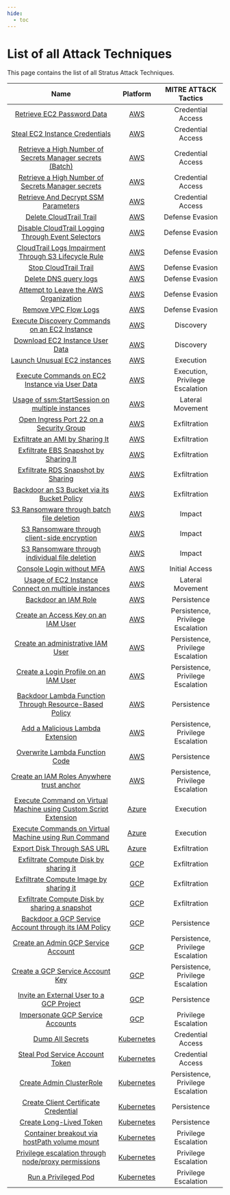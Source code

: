 ```yaml
---
hide:
  - toc
---
```


# List of all Attack Techniques

This page contains the list of all Stratus Attack Techniques.

| Name   | Platform | MITRE ATT&CK Tactics |
| :----: | :------: | :------------------: |
| [Retrieve EC2 Password Data](./AWS/aws.credential-access.ec2-get-password-data.md) | [AWS](./AWS/index.md) | Credential Access |
| [Steal EC2 Instance Credentials](./AWS/aws.credential-access.ec2-steal-instance-credentials.md) | [AWS](./AWS/index.md) | Credential Access |
| [Retrieve a High Number of Secrets Manager secrets (Batch)](./AWS/aws.credential-access.secretsmanager-batch-retrieve-secrets.md) | [AWS](./AWS/index.md) | Credential Access |
| [Retrieve a High Number of Secrets Manager secrets](./AWS/aws.credential-access.secretsmanager-retrieve-secrets.md) | [AWS](./AWS/index.md) | Credential Access |
| [Retrieve And Decrypt SSM Parameters](./AWS/aws.credential-access.ssm-retrieve-securestring-parameters.md) | [AWS](./AWS/index.md) | Credential Access |
| [Delete CloudTrail Trail](./AWS/aws.defense-evasion.cloudtrail-delete.md) | [AWS](./AWS/index.md) | Defense Evasion |
| [Disable CloudTrail Logging Through Event Selectors](./AWS/aws.defense-evasion.cloudtrail-event-selectors.md) | [AWS](./AWS/index.md) | Defense Evasion |
| [CloudTrail Logs Impairment Through S3 Lifecycle Rule](./AWS/aws.defense-evasion.cloudtrail-lifecycle-rule.md) | [AWS](./AWS/index.md) | Defense Evasion |
| [Stop CloudTrail Trail](./AWS/aws.defense-evasion.cloudtrail-stop.md) | [AWS](./AWS/index.md) | Defense Evasion |
| [Delete DNS query logs](./AWS/aws.defense-evasion.dns-delete-logs.md) | [AWS](./AWS/index.md) | Defense Evasion |
| [Attempt to Leave the AWS Organization](./AWS/aws.defense-evasion.organizations-leave.md) | [AWS](./AWS/index.md) | Defense Evasion |
| [Remove VPC Flow Logs](./AWS/aws.defense-evasion.vpc-remove-flow-logs.md) | [AWS](./AWS/index.md) | Defense Evasion |
| [Execute Discovery Commands on an EC2 Instance](./AWS/aws.discovery.ec2-enumerate-from-instance.md) | [AWS](./AWS/index.md) | Discovery |
| [Download EC2 Instance User Data](./AWS/aws.discovery.ec2-download-user-data.md) | [AWS](./AWS/index.md) | Discovery |
| [Launch Unusual EC2 instances](./AWS/aws.execution.ec2-launch-unusual-instances.md) | [AWS](./AWS/index.md) | Execution |
| [Execute Commands on EC2 Instance via User Data](./AWS/aws.execution.ec2-user-data.md) | [AWS](./AWS/index.md) | Execution, Privilege Escalation |
| [Usage of ssm:StartSession on multiple instances](./AWS/aws.execution.ssm-start-session.md) | [AWS](./AWS/index.md) | Lateral Movement |
| [Open Ingress Port 22 on a Security Group](./AWS/aws.exfiltration.ec2-security-group-open-port-22-ingress.md) | [AWS](./AWS/index.md) | Exfiltration |
| [Exfiltrate an AMI by Sharing It](./AWS/aws.exfiltration.ec2-share-ami.md) | [AWS](./AWS/index.md) | Exfiltration |
| [Exfiltrate EBS Snapshot by Sharing It](./AWS/aws.exfiltration.ec2-share-ebs-snapshot.md) | [AWS](./AWS/index.md) | Exfiltration |
| [Exfiltrate RDS Snapshot by Sharing](./AWS/aws.exfiltration.rds-share-snapshot.md) | [AWS](./AWS/index.md) | Exfiltration |
| [Backdoor an S3 Bucket via its Bucket Policy](./AWS/aws.exfiltration.s3-backdoor-bucket-policy.md) | [AWS](./AWS/index.md) | Exfiltration |
| [S3 Ransomware through batch file deletion](./AWS/aws.impact.s3-ransomware-batch-deletion.md) | [AWS](./AWS/index.md) | Impact |
| [S3 Ransomware through client-side encryption](./AWS/aws.impact.s3-ransomware-client-side-encryption.md) | [AWS](./AWS/index.md) | Impact |
| [S3 Ransomware through individual file deletion](./AWS/aws.impact.s3-ransomware-individual-deletion.md) | [AWS](./AWS/index.md) | Impact |
| [Console Login without MFA](./AWS/aws.initial-access.console-login-without-mfa.md) | [AWS](./AWS/index.md) | Initial Access |
| [Usage of EC2 Instance Connect on multiple instances](./AWS/aws.lateral-movement.ec2-instance-connect.md) | [AWS](./AWS/index.md) | Lateral Movement |
| [Backdoor an IAM Role](./AWS/aws.persistence.iam-backdoor-role.md) | [AWS](./AWS/index.md) | Persistence |
| [Create an Access Key on an IAM User](./AWS/aws.persistence.iam-backdoor-user.md) | [AWS](./AWS/index.md) | Persistence, Privilege Escalation |
| [Create an administrative IAM User](./AWS/aws.persistence.iam-create-admin-user.md) | [AWS](./AWS/index.md) | Persistence, Privilege Escalation |
| [Create a Login Profile on an IAM User](./AWS/aws.persistence.iam-create-user-login-profile.md) | [AWS](./AWS/index.md) | Persistence, Privilege Escalation |
| [Backdoor Lambda Function Through Resource-Based Policy](./AWS/aws.persistence.lambda-backdoor-function.md) | [AWS](./AWS/index.md) | Persistence |
| [Add a Malicious Lambda Extension](./AWS/aws.persistence.lambda-layer-extension.md) | [AWS](./AWS/index.md) | Persistence, Privilege Escalation |
| [Overwrite Lambda Function Code](./AWS/aws.persistence.lambda-overwrite-code.md) | [AWS](./AWS/index.md) | Persistence |
| [Create an IAM Roles Anywhere trust anchor](./AWS/aws.persistence.rolesanywhere-create-trust-anchor.md) | [AWS](./AWS/index.md) | Persistence, Privilege Escalation |
| [Execute Command on Virtual Machine using Custom Script Extension](./azure/azure.execution.vm-custom-script-extension.md) | [Azure](./azure/index.md) | Execution |
| [Execute Commands on Virtual Machine using Run Command](./azure/azure.execution.vm-run-command.md) | [Azure](./azure/index.md) | Execution |
| [Export Disk Through SAS URL](./azure/azure.exfiltration.disk-export.md) | [Azure](./azure/index.md) | Exfiltration |
| [Exfiltrate Compute Disk by sharing it](./GCP/gcp.exfiltration.share-compute-disk.md) | [GCP](./GCP/index.md) | Exfiltration |
| [Exfiltrate Compute Image by sharing it](./GCP/gcp.exfiltration.share-compute-image.md) | [GCP](./GCP/index.md) | Exfiltration |
| [Exfiltrate Compute Disk by sharing a snapshot](./GCP/gcp.exfiltration.share-compute-snapshot.md) | [GCP](./GCP/index.md) | Exfiltration |
| [Backdoor a GCP Service Account through its IAM Policy](./GCP/gcp.persistence.backdoor-service-account-policy.md) | [GCP](./GCP/index.md) | Persistence |
| [Create an Admin GCP Service Account](./GCP/gcp.persistence.create-admin-service-account.md) | [GCP](./GCP/index.md) | Persistence, Privilege Escalation |
| [Create a GCP Service Account Key](./GCP/gcp.persistence.create-service-account-key.md) | [GCP](./GCP/index.md) | Persistence, Privilege Escalation |
| [Invite an External User to a GCP Project](./GCP/gcp.persistence.invite-external-user.md) | [GCP](./GCP/index.md) | Persistence |
| [Impersonate GCP Service Accounts](./GCP/gcp.privilege-escalation.impersonate-service-accounts.md) | [GCP](./GCP/index.md) | Privilege Escalation |
| [Dump All Secrets](./kubernetes/k8s.credential-access.dump-secrets.md) | [Kubernetes](./kubernetes/index.md) | Credential Access |
| [Steal Pod Service Account Token](./kubernetes/k8s.credential-access.steal-serviceaccount-token.md) | [Kubernetes](./kubernetes/index.md) | Credential Access |
| [Create Admin ClusterRole](./kubernetes/k8s.persistence.create-admin-clusterrole.md) | [Kubernetes](./kubernetes/index.md) | Persistence, Privilege Escalation |
| [Create Client Certificate Credential](./kubernetes/k8s.persistence.create-client-certificate.md) | [Kubernetes](./kubernetes/index.md) | Persistence |
| [Create Long-Lived Token](./kubernetes/k8s.persistence.create-token.md) | [Kubernetes](./kubernetes/index.md) | Persistence |
| [Container breakout via hostPath volume mount](./kubernetes/k8s.privilege-escalation.hostpath-volume.md) | [Kubernetes](./kubernetes/index.md) | Privilege Escalation |
| [Privilege escalation through node/proxy permissions](./kubernetes/k8s.privilege-escalation.nodes-proxy.md) | [Kubernetes](./kubernetes/index.md) | Privilege Escalation |
| [Run a Privileged Pod](./kubernetes/k8s.privilege-escalation.privileged-pod.md) | [Kubernetes](./kubernetes/index.md) | Privilege Escalation |
